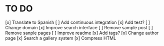 # TO DO

[x] Translate to Spanish
[ ] Add continuous integration
[x] Add test?
[ ] Change domain
[x] Improve search interface
[ ] Remove sample post
[ ] Remove sanple pages
[ ] Improve readme
[x] Add tags?
[x] Change author page
[x] Search a gallery system
[x] Compress HTML
